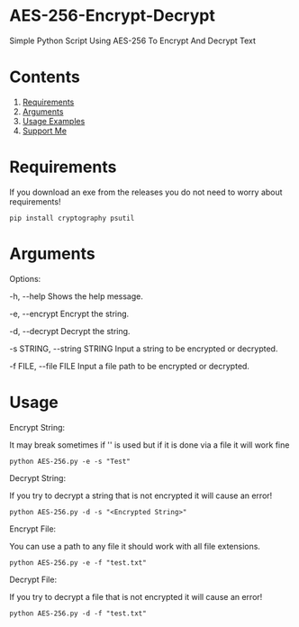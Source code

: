 # AES-256-Encrypt-Decrypt
Simple Python Script Using AES-256 To Encrypt And Decrypt Text

# Contents

1. [Requirements](#requirements)
2. [Arguments](#arguments)
3. [Usage Examples](#usage)
4. [Support Me]()

# Requirements 

If you download an exe from the releases you do not need to worry about requirements!

`pip install cryptography psutil`

# Arguments

Options:

  -h, --help                  Shows the help message.
  
  -e, --encrypt               Encrypt the string.
  
  -d, --decrypt               Decrypt the string. 
  
  -s STRING, --string STRING  Input a string to be encrypted or decrypted. 
  
  -f FILE, --file FILE        Input a file path to be encrypted or decrypted. 

# Usage

Encrypt String:

It may break sometimes if '\' is used but if it is done via a file it will work fine

`python AES-256.py -e -s "Test"`

Decrypt String:

If you try to decrypt a string that is not encrypted it will cause an error!

`python AES-256.py -d -s "<Encrypted String>"`

Encrypt File:

You can use a path to any file it should work with all file extensions.

`python AES-256.py -e -f "test.txt"`

Decrypt File:

If you try to decrypt a file that is not encrypted it will cause an error!

`python AES-256.py -d -f "test.txt"`

